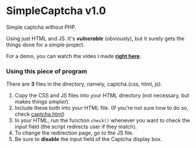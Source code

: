 # SimpleCaptcha v1.0
Simple captcha without PHP.

Using just HTML and JS. It's __*vulnerable*__ (obviously), but it surely gets the things done for a simple project.

For a demo, you can watch the video I made **[right here](https://www.youtube.com/watch?v=2EsiEcu7v0A)**.

### Using this piece of program

There are **3** files in the directory, namely, captcha.(css, html, js).

1. Copy the CSS and JS files into your HTML directory (not necessary, but makes things _simpler_).
2. Include these both into your HTML file. (If you're not sure how to do so, check [captcha.html](captcha.html))
3. In your HTML, run the function `check()` whenever you want to check the input field (the script redirects user if they match).
4. To change the redirection page, go to the JS file.
5. Be sure to **disable** the input field of the Captcha display box.
